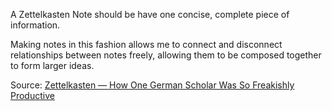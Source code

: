 A Zettelkasten Note should be have one concise, complete piece of information.

Making notes in this fashion allows me to connect and disconnect relationships between notes freely, allowing them to be composed together to form larger ideas.

Source: [Zettelkasten — How One German Scholar Was So Freakishly Productive](https://writingcooperative.com/zettelkasten-how-one-german-scholar-was-so-freakishly-productive-997e4e0ca125)
